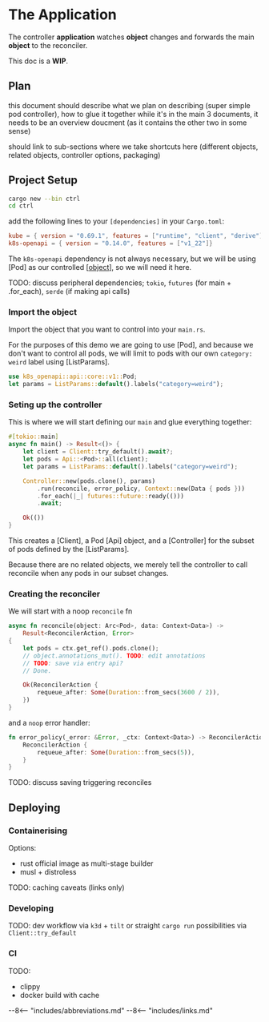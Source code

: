 # The Application

The controller **application** watches **object** changes and forwards the main **object** to the reconciler.

This doc is a **WIP**.

## Plan

this document should describe what we plan on describing (super simple pod controller), how to glue it together
while it's in the main 3 documents, it needs to be an overview doucment (as it contains the other two in some sense)

should link to sub-sections where we take shortcuts here (different objects, related objects, controller options, packaging)

## Project Setup

```sh
cargo new --bin ctrl
cd ctrl
```

add the following lines to your `[dependencies]` in your `Cargo.toml`:

```toml
kube = { version = "0.69.1", features = ["runtime", "client", "derive"] }
k8s-openapi = { version = "0.14.0", features = ["v1_22"]}
```

The `k8s-openapi` dependency is not always necessary, but we will be using [Pod] as our controlled [[object]], so we will need it here.

TODO: discuss peripheral dependencies; `tokio`, `futures` (for main + .for_each), `serde` (if making api calls)

### Import the object

Import the object that you want to control into your `main.rs`.

For the purposes of this demo we are going to use [Pod], and because we don't want to control all pods, we will limit to pods with our own `category: weird` label using [ListParams].

```rust
use k8s_openapi::api::core::v1::Pod;
let params = ListParams::default().labels("category=weird");
```

### Seting up the controller

This is where we will start defining our `main` and glue everything together:

```rust
#[tokio::main]
async fn main() -> Result<()> {
    let client = Client::try_default().await?;
    let pods = Api::<Pod>::all(client);
    let params = ListParams::default().labels("category=weird");

    Controller::new(pods.clone(), params)
        .run(reconcile, error_policy, Context::new(Data { pods }))
        .for_each(|_| futures::future::ready(()))
        .await;

    Ok(())
}
```

This creates a [Client], a Pod [Api] object, and a [Controller] for the subset of pods defined by the [ListParams].

Because there are no related objects, we merely tell the controller to call reconcile when any pods in our subset changes.

### Creating the reconciler

We will start with a noop `reconcile` fn
```rust
async fn reconcile(object: Arc<Pod>, data: Context<Data>) ->
    Result<ReconcilerAction, Error>
{
    let pods = ctx.get_ref().pods.clone();
    // object.annotations_mut(). TODO: edit annotations
    // TODO: save via entry api?
    // Done.

    Ok(ReconcilerAction {
        requeue_after: Some(Duration::from_secs(3600 / 2)),
    })
}
```

and a `noop` error handler:

```rust
fn error_policy(_error: &Error, _ctx: Context<Data>) -> ReconcilerAction {
    ReconcilerAction {
        requeue_after: Some(Duration::from_secs(5)),
    }
}
```

TODO: discuss saving triggering reconciles

## Deploying

### Containerising

Options:

- rust official image as multi-stage builder
- musl + distroless

TODO: caching caveats (links only)

### Developing

TODO: dev workflow via `k3d` + `tilt` or straight `cargo run` possibilities via `Client::try_default`

### CI

TODO:

- clippy
- docker build with cache

--8<-- "includes/abbreviations.md"
--8<-- "includes/links.md"

[//begin]: # "Autogenerated link references for markdown compatibility"
[object]: object "The Object"
[//end]: # "Autogenerated link references"
